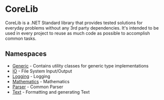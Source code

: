 # CoreLib

CoreLib is a .NET Standard library that provides tested solutions for everyday problems without any 3rd party dependencies. It's intended to be used in every project to reuse as much code as possible to accomplish common tasks.

## Namespaces
* [Generic](./Core/Doc/Generic.md) - Contains utility classes for generic type implementations
* [IO](./Core/Doc/IO.md) - File System Input/Output
* [Logging](./Core/Doc/Logging.md) - Logging
* [Mathematics](./Core/Doc/Mathematics.md) - Mathematics
* [Parser](./Core/Doc/Parser.md) - Common Parser
* [Text](./Core/Doc/Text.md) - Formatting and generating Text